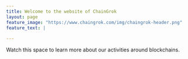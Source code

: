 ```yaml
---
title: Welcome to the website of ChainGrok
layout: page
feature_image: "https://www.chaingrok.com/img/chaingrok-header.png"
feature_text: |
   
---
```


Watch this space to learn more about our activities around blockchains.
